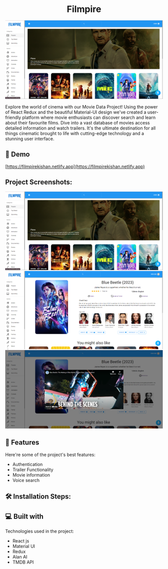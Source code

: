 <h1 align="center" id="title">Filmpire</h1>
<a href="https://filmpirekishan.netlify.app">
<p align="center"><img src="https://github.com/Kish-han/Filmpire/blob/main/src/assets/images/Homepage.png?raw=true" alt="project-image"></p>
</a>

<p id="description">Explore the world of cinema with our Movie Data Project! Using the power of React Redux and the beautiful Material-UI design we've created a user-friendly platform where movie enthusiasts can discover search and learn about their favourite films. Dive into a vast database of movies access detailed information and watch trailers. It's the ultimate destination for all things cinematic brought to life with cutting-edge technology and a stunning user interface.</p>
<h2>🚀 Demo</h2>

[https://filmpirekishan.netlify.app](https://filmpirekishan.netlify.app)

<h2>Project Screenshots:</h2>

<img src="https://github.com/Kish-han/Filmpire/blob/main/src/assets/images/Homepage.png?raw=true" alt="project-screenshot" />

<img src="https://github.com/Kish-han/Filmpire/blob/main/src/assets/images/MovieInfo.png?raw=true" alt="project-screenshot">

<img src="https://github.com/Kish-han/Filmpire/blob/main/src/assets/images/Trailer.png?raw=true" alt="project-screenshot" />


<h2>🧐 Features</h2>

Here're some of the project's best features:

- Authentication
- Trailer Functionality
- Movie information
- Voice search

<h2>🛠️ Installation Steps:</h2>

<h2>💻 Built with</h2>

Technologies used in the project:

- React js
- Material UI
- Redux
- Alan AI
- TMDB API

